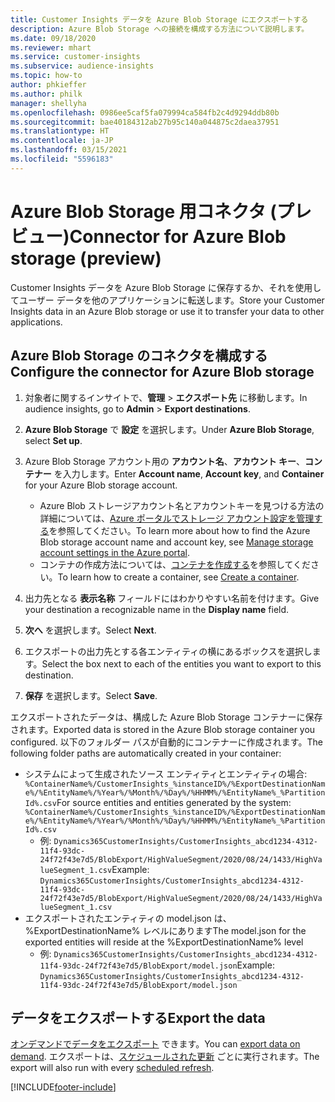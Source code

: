 ```yaml
---
title: Customer Insights データを Azure Blob Storage にエクスポートする
description: Azure Blob Storage への接続を構成する方法について説明します。
ms.date: 09/18/2020
ms.reviewer: mhart
ms.service: customer-insights
ms.subservice: audience-insights
ms.topic: how-to
author: phkieffer
ms.author: philk
manager: shellyha
ms.openlocfilehash: 0986ee5caf5fa079994ca584fb2c4d9294ddb80b
ms.sourcegitcommit: bae40184312ab27b95c140a044875c2daea37951
ms.translationtype: HT
ms.contentlocale: ja-JP
ms.lasthandoff: 03/15/2021
ms.locfileid: "5596183"
---
```

# <a name="connector-for-azure-blob-storage-preview"></a><span data-ttu-id="84d4f-103">Azure Blob Storage 用コネクタ (プレビュー)</span><span class="sxs-lookup"><span data-stu-id="84d4f-103">Connector for Azure Blob storage (preview)</span></span>

<span data-ttu-id="84d4f-104">Customer Insights データを Azure Blob Storage に保存するか、それを使用してユーザー データを他のアプリケーションに転送します。</span><span class="sxs-lookup"><span data-stu-id="84d4f-104">Store your Customer Insights data in an Azure Blob storage or use it to transfer your data to other applications.</span></span>

## <a name="configure-the-connector-for-azure-blob-storage"></a><span data-ttu-id="84d4f-105">Azure Blob Storage のコネクタを構成する</span><span class="sxs-lookup"><span data-stu-id="84d4f-105">Configure the connector for Azure Blob storage</span></span>

1. <span data-ttu-id="84d4f-106">対象者に関するインサイトで、**管理** > **エクスポート先** に移動します。</span><span class="sxs-lookup"><span data-stu-id="84d4f-106">In audience insights, go to **Admin** > **Export destinations**.</span></span>

1. <span data-ttu-id="84d4f-107">**Azure Blob Storage** で **設定** を選択します。</span><span class="sxs-lookup"><span data-stu-id="84d4f-107">Under **Azure Blob Storage**, select **Set up**.</span></span>

1. <span data-ttu-id="84d4f-108">Azure Blob Storage アカウント用の **アカウント名**、**アカウント キー**、**コンテナー** を入力します。</span><span class="sxs-lookup"><span data-stu-id="84d4f-108">Enter **Account name**, **Account key**, and **Container** for your Azure Blob storage account.</span></span>
    - <span data-ttu-id="84d4f-109">Azure Blob ストレージアカウント名とアカウントキーを見つける方法の詳細については、[Azure ポータルでストレージ アカウント設定を管理する](/azure/storage/common/storage-account-manage)を参照してください。</span><span class="sxs-lookup"><span data-stu-id="84d4f-109">To learn more about how to find the Azure Blob storage account name and account key, see [Manage storage account settings in the Azure portal](/azure/storage/common/storage-account-manage).</span></span>
    - <span data-ttu-id="84d4f-110">コンテナの作成方法については、[コンテナを作成する](/azure/storage/blobs/storage-quickstart-blobs-portal#create-a-container)を参照してください。</span><span class="sxs-lookup"><span data-stu-id="84d4f-110">To learn how to create a container, see [Create a container](/azure/storage/blobs/storage-quickstart-blobs-portal#create-a-container).</span></span>

1. <span data-ttu-id="84d4f-111">出力先となる **表示名称** フィールドにはわかりやすい名前を付けます。</span><span class="sxs-lookup"><span data-stu-id="84d4f-111">Give your destination a recognizable name in the **Display name** field.</span></span>

1. <span data-ttu-id="84d4f-112">**次へ** を選択します。</span><span class="sxs-lookup"><span data-stu-id="84d4f-112">Select **Next**.</span></span>

1. <span data-ttu-id="84d4f-113">エクスポートの出力先とする各エンティティの横にあるボックスを選択します。</span><span class="sxs-lookup"><span data-stu-id="84d4f-113">Select the box next to each of the entities you want to export to this destination.</span></span>

1. <span data-ttu-id="84d4f-114">**保存** を選択します。</span><span class="sxs-lookup"><span data-stu-id="84d4f-114">Select **Save**.</span></span>

<span data-ttu-id="84d4f-115">エクスポートされたデータは、構成した Azure Blob Storage コンテナーに保存されます。</span><span class="sxs-lookup"><span data-stu-id="84d4f-115">Exported data is stored in the Azure Blob storage container you configured.</span></span> <span data-ttu-id="84d4f-116">以下のフォルダー パスが自動的にコンテナーに作成されます。</span><span class="sxs-lookup"><span data-stu-id="84d4f-116">The following folder paths are automatically created in your container:</span></span>

- <span data-ttu-id="84d4f-117">システムによって生成されたソース エンティティとエンティティの場合: `%ContainerName%/CustomerInsights_%instanceID%/%ExportDestinationName%/%EntityName%/%Year%/%Month%/%Day%/%HHMM%/%EntityName%_%PartitionId%.csv`</span><span class="sxs-lookup"><span data-stu-id="84d4f-117">For source entities and entities generated by the system: `%ContainerName%/CustomerInsights_%instanceID%/%ExportDestinationName%/%EntityName%/%Year%/%Month%/%Day%/%HHMM%/%EntityName%_%PartitionId%.csv`</span></span>
  - <span data-ttu-id="84d4f-118">例: `Dynamics365CustomerInsights/CustomerInsights_abcd1234-4312-11f4-93dc-24f72f43e7d5/BlobExport/HighValueSegment/2020/08/24/1433/HighValueSegment_1.csv`</span><span class="sxs-lookup"><span data-stu-id="84d4f-118">Example: `Dynamics365CustomerInsights/CustomerInsights_abcd1234-4312-11f4-93dc-24f72f43e7d5/BlobExport/HighValueSegment/2020/08/24/1433/HighValueSegment_1.csv`</span></span>
- <span data-ttu-id="84d4f-119">エクスポートされたエンティティの model.json は、%ExportDestinationName% レベルにあります</span><span class="sxs-lookup"><span data-stu-id="84d4f-119">The model.json for the exported entities will reside at the %ExportDestinationName% level</span></span>
  - <span data-ttu-id="84d4f-120">例: `Dynamics365CustomerInsights/CustomerInsights_abcd1234-4312-11f4-93dc-24f72f43e7d5/BlobExport/model.json`</span><span class="sxs-lookup"><span data-stu-id="84d4f-120">Example: `Dynamics365CustomerInsights/CustomerInsights_abcd1234-4312-11f4-93dc-24f72f43e7d5/BlobExport/model.json`</span></span>

## <a name="export-the-data"></a><span data-ttu-id="84d4f-121">データをエクスポートする</span><span class="sxs-lookup"><span data-stu-id="84d4f-121">Export the data</span></span>

<span data-ttu-id="84d4f-122">[オンデマンドでデータをエクスポート](export-destinations.md#export-data-on-demand) できます。</span><span class="sxs-lookup"><span data-stu-id="84d4f-122">You can [export data on demand](export-destinations.md#export-data-on-demand).</span></span> <span data-ttu-id="84d4f-123">エクスポートは、[スケジュールされた更新](system.md#schedule-tab) ごとに実行されます。</span><span class="sxs-lookup"><span data-stu-id="84d4f-123">The export will also run with every [scheduled refresh](system.md#schedule-tab).</span></span>


[!INCLUDE[footer-include](../includes/footer-banner.md)]